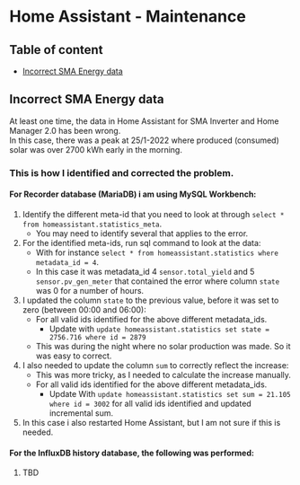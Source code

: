 # Home Assistant - Maintenance

## Table of content

- [Incorrect SMA Energy data](https://github.com/slittorin/home-assistant-maintenance#incorrect-sma-energy-data)

## Incorrect SMA Energy data

At least one time, the data in Home Assistant for SMA Inverter and Home Manager 2.0 has been wrong.\
In this case, there was a peak at 25/1-2022 where produced (consumed) solar was over 2700 kWh early in the morning.

### This is how I identified and corrected the problem.

#### For Recorder database (MariaDB) i am using MySQL Workbench:

1. Identify the different meta-id that you need to look at through `select * from homeassistant.statistics_meta`.
   - You may need to identify several that applies to the error.
2. For the identified meta-ids, run sql command to look at the data:
   - With for instance `select * from homeassistant.statistics where metadata_id = 4`.
   - In this case it was metadata_id 4 `sensor.total_yield` and 5 `sensor.pv_gen_meter` that contained the error where column `state` was 0 for a number of hours.
3. I updated the column `state` to the previous value, before it was set to zero (between 00:00 and 06:00):
   - For all valid ids identified for the above different metadata_ids.
     - Update with `update homeassistant.statistics set state = 2756.716 where id = 2879` 
   - This was during the night where no solar production was made. So it was easy to correct.
4. I also needed to update the column `sum` to correctly reflect the increase:
   - This was more tricky, as I needed to calculate the increase manually.
   - For all valid ids identified for the above different metadata_ids.
     - Update With `update homeassistant.statistics set sum = 21.105 where id = 3002` for all valid ids identified and updated incremental sum.
5. In this case i also restarted Home Assistant, but I am not sure if this is needed.

#### For the InfluxDB history database, the following was performed:

1. TBD
